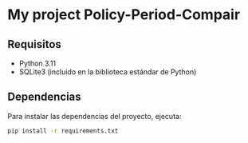 # My project Policy-Period-Compair

## Requisitos

- Python 3.11
- SQLite3 (incluido en la biblioteca estándar de Python)

## Dependencias

Para instalar las dependencias del proyecto, ejecuta:

```bash
pip install -r requirements.txt
